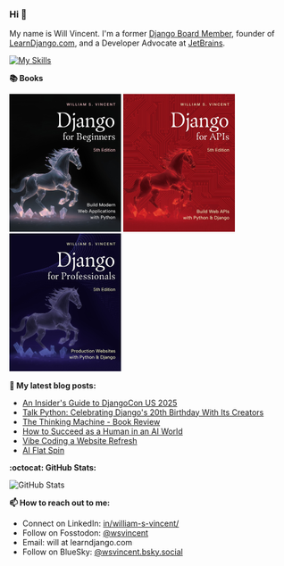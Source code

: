 ### Hi 👋

My name is Will Vincent. I'm a former [Django Board Member](https://www.djangoproject.com/foundation/), founder of [LearnDjango.com](https://learndjango.com/), and a Developer Advocate at [JetBrains](https://www.jetbrains.com/).

[![My Skills](https://skillicons.dev/icons?i=py,django,js,html,htmx,css,git,pycharm)](https://skillicons.dev)

**📚 Books**

<a href="https://learndjango.com/courses/django-for-beginners/"><img src="images/dfb50_cover.jpg" width="200" alt="Django for Beginners"/></a>
<a href="https://learndjango.com/courses/django-for-apis/"><img src="images/dfa51_cover.jpg" width="200" alt="Django for APIs"/></a>
<a href="https://learndjango.com/courses/django-for-professionals/"><img src="images/dfp50_cover.jpg" width="200" alt="Django for Professionals"/></a>

**📜 My latest blog posts:**
* [An Insider's Guide to DjangoCon US 2025](https://wsvincent.com/insiders-guide-to-djangocon/)
* [Talk Python: Celebrating Django's 20th Birthday With Its Creators](https://wsvincent.com/talk-python-django-20/)
* [The Thinking Machine - Book Review](https://wsvincent.com/the-thinking-machine-book-review/)
* [How to Succeed as a Human in an AI World](https://wsvincent.com/how-to-succeed-with-ai/)
* [Vibe Coding a Website Refresh](https://wsvincent.com/vibe-coding-website-refresh/)
* [AI Flat Spin](https://wsvincent.com/ai-flatspin/)

**:octocat: GitHub Stats:**

![GitHub Stats](https://github-readme-stats.vercel.app/api?username=wsvincent&show_icons=&private_count=true&theme=dracula)

**📫 How to reach out to me:**
- Connect on LinkedIn: [in/william-s-vincent/](https://www.linkedin.com/in/william-s-vincent/)
- Follow on Fosstodon: [@wsvincent](https://fosstodon.org/@wsvincent)
- Email: will at learndjango.com
- Follow on BlueSky: [@wsvincent.bsky.social](https://bsky.app/profile/wsvincent.bsky.social)
